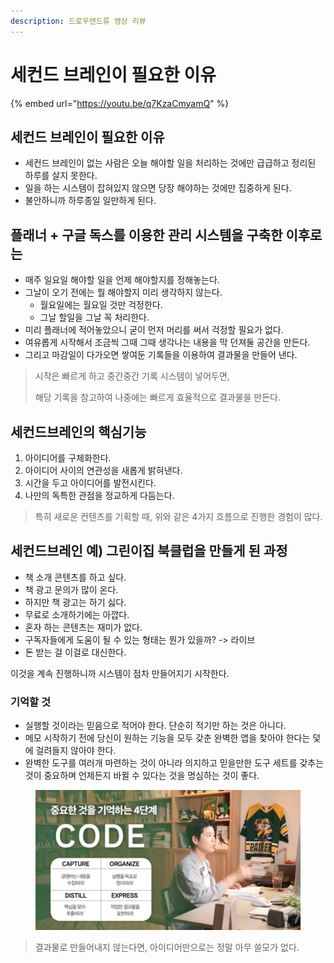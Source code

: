 ```yaml
---
description: 드로우앤드류 영상 리뷰
---
```


# 세컨드 브레인이 필요한 이유

{% embed url="https://youtu.be/q7KzaCmyamQ" %}

## 세컨드 브레인이 필요한 이유

* 세컨드 브레인이 없는 사람은 오늘 해야할 일을 처리하는 것에만 급급하고 정리된 하루를 살지 못한다.
* 일을 하는 시스템이 잡혀있지 않으면 당장 해야하는 것에만 집중하게 된다.
* 불안하니까 하루종일 일만하게 된다.



## 플래너 + 구글 독스를 이용한 관리 시스템을 구축한 이후로는 &#x20;

* 매주 일요일 해야할 일을 언제 해야할지를 정해놓는다.
* 그날이 오기 전에는 뭘 해야할지 미리 생각하지 않는다.
  * 월요일에는 월요일 것만 걱정한다.
  * 그날 할일을 그날 꼭 처리한다.
* 미리 플래너에 적어놓았으니 굳이 먼저 머리를 써서 걱정할 필요가 없다.
* 여유롭게 시작해서 조금씩 그때 그때 생각나는 내용을 막 던져둘 공간을 만든다.&#x20;
* 그리고 마감일이 다가오면 쌓여둔 기록들을 이용하여 결과물을 만들어 낸다.&#x20;

> 시작은 빠르게 하고 중간중간 기록 시스템이 넣어두면,&#x20;
>
> 해당 기록을 참고하여 나중에는 빠르게 효율적으로 결과물을 만든다.&#x20;



## 세컨드브레인의 핵심기능

1. 아이디어를 구체화한다.
2. 아이디어 사이의 연관성을 새롭게 밝혀낸다.
3. 시간을 두고 아이디어를 발전시킨다.
4. 나만의 독특한 관점을 정교하게 다듬는다.

> 특히 새로운 컨텐츠를 기획할 때, 위와 같은 4가지 흐름으로 진행한 경험이 많다.&#x20;



## 세컨드브레인 예) 그린이집 북클럽을 만들게 된 과정 &#x20;

* 책 소개 콘텐츠를 하고 싶다.&#x20;
* 책 광고 문의가 많이 온다.&#x20;
* 하지만 책 광고는 하기 싫다.&#x20;
* 무료로 소개하기에는 아깝다.&#x20;
* 혼자 하는 콘텐츠는 재미가 없다.&#x20;
* 구독자들에게 도움이 될 수 있는 형태는 뭔가 있을까? -> 라이브&#x20;
* 돈 받는 걸 이걸로 대신한다.&#x20;

이것을 계속 진행하니까 시스템이 점차 만들어지기 시작한다.&#x20;



### 기억할 것&#x20;

* 실행할 것이라는 믿음으로 적어야 한다. 단순히 적기만 하는 것은 아니다.&#x20;
* 메모 시작하기 전에 당신이 원하는 기능을 모두 갖춘 완벽한 앱을 찾아야 한다는 덫에 걸려들지 않아야 한다.&#x20;
* 완벽한 도구를 여러개 마련하는 것이 아니라 의지하고 믿을만한 도구 세트를 갖추는 것이 중요하며 언제든지 바뀔 수 있다는 것을 명심하는 것이 좋다.&#x20;

<figure><img src="../../.gitbook/assets/image (2).png" alt=""><figcaption></figcaption></figure>

> 결과물로 만들어내지 않는다면, 아이디어만으로는 정말 아무 쓸모가 없다.&#x20;

